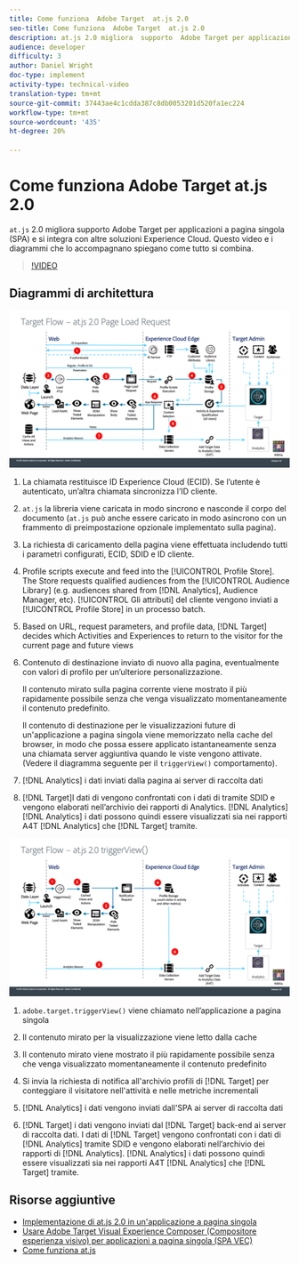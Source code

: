 ```yaml
---
title: Come funziona  Adobe Target  at.js 2.0
seo-title: Come funziona  Adobe Target  at.js 2.0
description: at.js 2.0 migliora  supporto  Adobe Target per applicazioni a pagina singola (SPA) e si integra con altre soluzioni  Experience Cloud. Questo video e i diagrammi che lo accompagnano spiegano come tutto si combina.
audience: developer
difficulty: 3
author: Daniel Wright
doc-type: implement
activity-type: technical-video
translation-type: tm+mt
source-git-commit: 37443ae4c1cdda387c8db0053201d520fa1ec224
workflow-type: tm+mt
source-wordcount: '435'
ht-degree: 20%

---
```



# Come funziona  Adobe Target  at.js 2.0

`at.js` 2.0 migliora  supporto  Adobe Target per applicazioni a pagina singola (SPA) e si integra con altre soluzioni  Experience Cloud. Questo video e i diagrammi che lo accompagnano spiegano come tutto si combina.

>[!VIDEO](https://video.tv.adobe.com/v/26250?quality=12)

## Diagrammi di architettura

![comportamento at.js 2.0 sul caricamento della pagina](assets/pageload.png)

1. La chiamata restituisce  ID Experience Cloud (ECID). Se l’utente è autenticato, un’altra chiamata sincronizza l’ID cliente.

1. `at.js` la libreria viene caricata in modo sincrono e nasconde il corpo del documento (`at.js` può anche essere caricato in modo asincrono con un frammento di preimpostazione opzionale implementato sulla pagina).

1. La richiesta di caricamento della pagina viene effettuata includendo tutti i parametri configurati, ECID, SDID e ID cliente.

1. Profile scripts execute and feed into the [!UICONTROL Profile Store]. The Store requests qualified audiences from the [!UICONTROL Audience Library] (e.g. audiences shared from [!DNL Analytics], Audience Manager, etc). [!UICONTROL Gli attributi] del cliente vengono inviati a [!UICONTROL Profile Store] in un processo batch.
1. Based on URL, request parameters, and profile data, [!DNL Target] decides which Activities and Experiences to return to the visitor for the current page and future views

1. Contenuto di destinazione inviato di nuovo alla pagina, eventualmente con valori di profilo per un’ulteriore personalizzazione.

   Il contenuto mirato sulla pagina corrente viene mostrato il più rapidamente possibile senza che venga visualizzato momentaneamente il contenuto predefinito.

   Il contenuto di destinazione per le visualizzazioni future di un&#39;applicazione a pagina singola viene memorizzato nella cache del browser, in modo che possa essere applicato istantaneamente senza una chiamata server aggiuntiva quando le viste vengono attivate. (Vedere il diagramma seguente per il `triggerView()` comportamento).

1. [!DNL Analytics] i dati inviati dalla pagina ai server di raccolta  dati
1. [!DNL Target]I dati di vengono confrontati con i dati di tramite SDID e vengono elaborati nell’archivio dei rapporti di Analytics. [!DNL Analytics] [!DNL Analytics] i dati possono quindi essere visualizzati sia nei rapporti A4T [!DNL Analytics] che [!DNL Target] tramite.

![comportamento at.js 2.0 quando si utilizza la funzione triggerView()](assets/triggerview.png)

1. `adobe.target.triggerView()` viene chiamato nell’applicazione a pagina singola
1. Il contenuto mirato per la visualizzazione viene letto dalla cache

1. Il contenuto mirato viene mostrato il più rapidamente possibile senza che venga visualizzato momentaneamente il contenuto predefinito

1. Si invia la richiesta di notifica all&#39;archivio profili di [!DNL Target] per conteggiare il visitatore nell&#39;attività e nelle metriche incrementali
1. [!DNL Analytics] i dati vengono inviati dall&#39;SPA ai server di raccolta  dati

1. [!DNL Target] i dati vengono inviati dal [!DNL Target] back-end ai server di raccolta  dati. I dati di [!DNL Target] vengono confrontati con i dati di [!DNL Analytics] tramite SDID e vengono elaborati nell’archivio dei rapporti di [!DNL Analytics]. [!DNL Analytics] i dati possono quindi essere visualizzati sia nei rapporti A4T [!DNL Analytics] che [!DNL Target] tramite.

## Risorse aggiuntive

* [Implementazione di at.js 2.0 in un&#39;applicazione a pagina singola](implement-atjs-20-in-a-single-page-application.md)
* [Usare  Adobe Target  Visual Experience Composer (Compositore esperienza visivo) per applicazioni a pagina singola (SPA VEC)](../experiences/use-the-visual-experience-composer-for-single-page-applications.md)
* [Come funziona at.js](https://docs.adobe.com/content/help/en/target/using/implement-target/client-side/at-js/how-atjs-works.html)